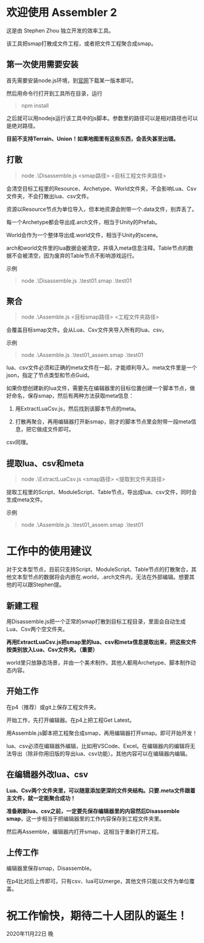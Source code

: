 # 欢迎使用 Assembler 2

这是由 Stephen Zhou 独立开发的效率工具。

该工具把smap打散成文件工程，或者把文件工程聚合成smap。

## 第一次使用需要安装

首先需要安装node.js环境，到[官网](https://nodejs.org/)下载某一版本即可。

然后用命令行打开到工具所在目录，运行

> npm install

之后就可以用nodejs运行该工具中的js脚本。参数里的路径可以是相对路径也可以是绝对路径。

**目前不支持Terrain、Union！如果地图里有这些东西，会丢失甚至出错。**

## 打散

> node .\Disassemble.js <smap路径> <目标工程文件夹路径>

会清空目标工程里的Resource、Archetype、World文件夹，不会影响Lua、Csv文件夹，不会打散出lua、csv文件。

资源以Resource节点为单位导入，但本地资源会附带一个.data文件，别弄丢了。

每一个Archetype都会导出成.arch文件，相当于Unity的Prefab。

World会作为一个整体导出成.world文件，相当于Unity的scene。

arch和world文件里的lua数据会被清空，并填入meta信息注释。Table节点的数据不会被清空，因为废弃的Table节点不影响游戏运行。

示例

> node .\Disassemble.js .\test01.smap .\test01

## 聚合

> node .\Assemble.js <目标smap路径> <工程文件夹路径>

会覆盖目标smap文件。会从Lua、Csv文件夹导入所有的lua、csv。

示例

> node .\Assemble.js .\test01_assem.smap .\test01

lua、csv文件必须和正确的meta文件在一起，才能顺利导入。meta文件里是一个json，指定了节点类型和节点Guid。

如果你想创建新的lua文件，需要先在编辑器里的目标位置创建一个脚本节点，做好命名，保存smap，然后有两种方法获取meta信息：

1. 用ExtractLuaCsv.js，然后找到该脚本节点的meta。

1. 打散再聚合，再用编辑器打开新smap，刚才的脚本节点里会附带一段meta信息，把它做成文件即可。

csv同理。

## 提取lua、csv和meta

> node .\ExtractLuaCsv.js <smap路径> <提取到文件夹路径>

提取工程里的Script、ModuleScript、Table节点，导出成lua、csv文件，同时会生成meta文件。

示例

> node .\Assemble.js .\test01_assem.smap .\test01

# 工作中的使用建议

对于文本型节点，目前只支持Script、ModuleScript、Table节点的打散聚合，其他文本型节点的数据将会内嵌在.world，.arch文件内，无法在外部编辑。想要其他的可以跟Stephen提。

## 新建工程

用Disassemble.js把一个正常的smap打散到目标工程目录，里面会自动生成Lua、Csv两个空文件夹。

**再用ExtractLuaCsv.js把smap里的lua、csv和meta信息提取出来，把这些文件按类别放入Lua、Csv文件夹。（重要）**

world里只放静态场景，并由一个美术制作。其他人都用Archetype、脚本制作动态内容。

## 开始工作

在p4（推荐）或git上保存工程文件夹。

开始工作，先打开编辑器。在p4上把工程Get Latest。

用Assemble.js脚本把工程聚合成smap，再用编辑器打开smap。即可开始开发！

lua、csv必须在编辑器外编辑，比如用VSCode、Excel。在编辑器内的编辑将无法导出（除非你用旧版的导出lua、csv功能）。其他内容可以在编辑器内编辑。

## 在编辑器外改lua、csv

**Lua、Csv两个文件夹里，可以随意添加更深的文件夹结构。只要.meta文件跟着主文件，就一定能聚合成功！**

**准备刷新lua、csv之前，一定要先保存编辑器里的内容然后Disassemble smap**，这一步相当于把编辑器里的工作内容保存到工程文件夹里。

然后再Assemble，编辑器内打开smap，这相当于重新打开工程。

## 上传工作

编辑器里保存smap，Disassemble。

在p4比对后上传即可。只有csv、lua可以merge，其他文件只能以文件为单位覆盖。


# 祝工作愉快，期待二十人团队的诞生！

2020年11月22日 晚